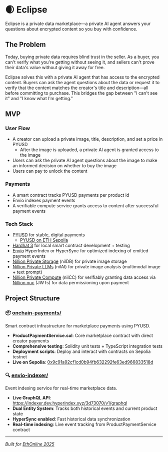 # 🌒 Eclipse

Eclipse is a private data marketplace—a private AI agent answers your questions about encrypted content so you buy with confidence.

## The Problem

Today, buying private data requires blind trust in the seller. As a buyer, you can't verify what you're getting without seeing it, and sellers can't prove their data's value without giving it away for free.

Eclipse solves this with a private AI agent that has access to the encrypted content. Buyers can ask the agent questions about the data or request it to verify that the content matches the creator's title and description—all before committing to purchase. This bridges the gap between "I can't see it" and "I know what I'm getting."

## MVP

### User Flow

- A creator can upload a private image, title, description, and set a price in PYUSD
  - After the image is uploaded, a private AI agent is granted access to the image
- Users can ask the private AI agent questions about the image to make an informed decision on whether to buy the image
- Users can pay to unlock the content

### Payments

- A smart contract tracks PYUSD payments per product id
- Envio indexes payment events
- A verifiable compute service grants access to content after successful payment events

### Tech Stack

- [PYUSD](https://ethglobal.com/events/ethonline2025/prizes#paypal-usd) for stable, digital payments
  - [PYUSD on ETH Sepolia](https://sepolia.etherscan.io/token/0xcac524bca292aaade2df8a05cc58f0a65b1b3bb9)
- [Hardhat 3](https://ethglobal.com/events/ethonline2025/prizes#hardhat) for local smart contract development + testing
- [Envio](https://ethglobal.com/events/ethonline2025/prizes#envio) HyperIndex or HyperSync for optimized indexing of emitted payment events
- [Nillion Private Storage](https://docs.nillion.com/build/private-storage/overview) (nilDB) for private image storage
- [Nillion Private LLMs](https://docs.nillion.com/build/private-llms/overview) (nilAI) for private image analysis (multimodal image + text prompt)
- [Nillion Private Compute](https://docs.nillion.com/build/compute/overview) (nilCC) for verifiably granting data access via [Nillion nuc](https://docs.nillion.com/build/private-storage/overview#nuc-tokens) (JWTs) for data permissioning upon payment

## Project Structure

### 📦 [onchain-payments/](./onchain-payments/)
Smart contract infrastructure for marketplace payments using PYUSD.

- **ProductPaymentService.sol**: Core marketplace contract with direct creator payments
- **Comprehensive testing**: Solidity unit tests + TypeScript integration tests
- **Deployment scripts**: Deploy and interact with contracts on Sepolia testnet
- **Live on Sepolia**: [0x9c91a92cf1cd0b94fb632292fe63ed966833518d](https://sepolia.etherscan.io/address/0x9c91a92cf1cd0b94fb632292fe63ed966833518d#code)

### 🔍 [envio-indexer/](./envio-indexer/)
Event indexing service for real-time marketplace data.

- **Live GraphQL API**: https://indexer.dev.hyperindex.xyz/3d73070/v1/graphql
- **Dual Entity System**: Tracks both historical events and current product state
- **HyperSync enabled**: Fast historical data synchronization
- **Real-time indexing**: Live event tracking from ProductPaymentService contract

---

_Built for [EthOnline 2025](https://ethglobal.com/events/ethonline2025)_
